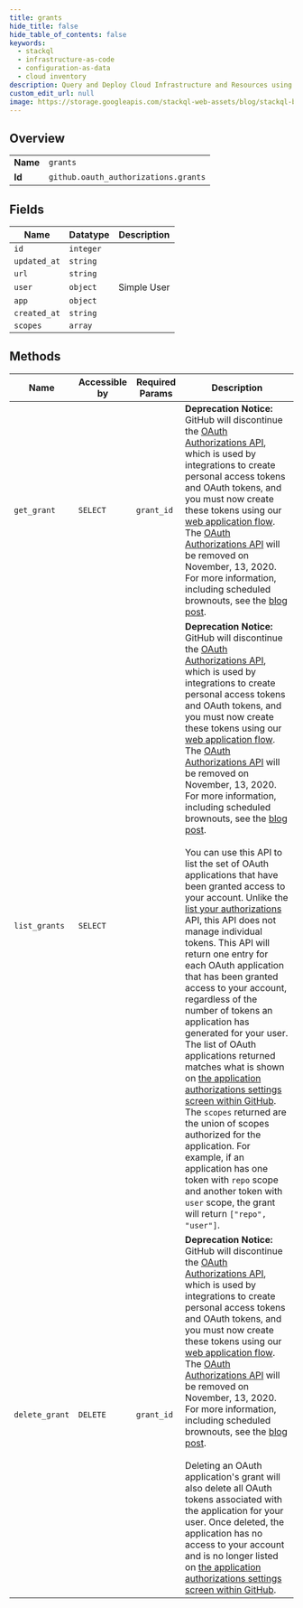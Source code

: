 ```yaml
---
title: grants
hide_title: false
hide_table_of_contents: false
keywords:
  - stackql
  - infrastructure-as-code
  - configuration-as-data
  - cloud inventory
description: Query and Deploy Cloud Infrastructure and Resources using SQL
custom_edit_url: null
image: https://storage.googleapis.com/stackql-web-assets/blog/stackql-blog-post-featured-image.png
---
```

  
    

## Overview
<table><tbody>
<tr><td><b>Name</b></td><td><code>grants</code></td></tr>
<tr><td><b>Id</b></td><td><code>github.oauth_authorizations.grants</code></td></tr>
</tbody></table>

## Fields
| Name | Datatype | Description |
| ---- | -------- | ----------- |
| `id` | `integer` |  |
| `updated_at` | `string` |  |
| `url` | `string` |  |
| `user` | `object` | Simple User |
| `app` | `object` |  |
| `created_at` | `string` |  |
| `scopes` | `array` |  |
## Methods
| Name | Accessible by | Required Params | Description |
| ---- | ------------- | --------------- | ----------- |
| `get_grant` | `SELECT` | `grant_id` | **Deprecation Notice:** GitHub will discontinue the [OAuth Authorizations API](https://docs.github.com/rest/reference/oauth-authorizations), which is used by integrations to create personal access tokens and OAuth tokens, and you must now create these tokens using our [web application flow](https://docs.github.com/apps/building-oauth-apps/authorizing-oauth-apps/#web-application-flow). The [OAuth Authorizations API](https://docs.github.com/rest/reference/oauth-authorizations) will be removed on November, 13, 2020. For more information, including scheduled brownouts, see the [blog post](https://developer.github.com/changes/2020-02-14-deprecating-oauth-auth-endpoint/). |
| `list_grants` | `SELECT` |  | **Deprecation Notice:** GitHub will discontinue the [OAuth Authorizations API](https://docs.github.com/rest/reference/oauth-authorizations/), which is used by integrations to create personal access tokens and OAuth tokens, and you must now create these tokens using our [web application flow](https://docs.github.com/developers/apps/authorizing-oauth-apps#web-application-flow). The [OAuth Authorizations API](https://docs.github.com/rest/reference/oauth-authorizations) will be removed on November, 13, 2020. For more information, including scheduled brownouts, see the [blog post](https://developer.github.com/changes/2020-02-14-deprecating-oauth-auth-endpoint/).<br /><br />You can use this API to list the set of OAuth applications that have been granted access to your account. Unlike the [list your authorizations](https://docs.github.com/rest/reference/oauth-authorizations#list-your-authorizations) API, this API does not manage individual tokens. This API will return one entry for each OAuth application that has been granted access to your account, regardless of the number of tokens an application has generated for your user. The list of OAuth applications returned matches what is shown on [the application authorizations settings screen within GitHub](https://github.com/settings/applications#authorized). The `scopes` returned are the union of scopes authorized for the application. For example, if an application has one token with `repo` scope and another token with `user` scope, the grant will return `["repo", "user"]`. |
| `delete_grant` | `DELETE` | `grant_id` | **Deprecation Notice:** GitHub will discontinue the [OAuth Authorizations API](https://docs.github.com/rest/reference/oauth-authorizations/), which is used by integrations to create personal access tokens and OAuth tokens, and you must now create these tokens using our [web application flow](https://docs.github.com/developers/apps/authorizing-oauth-apps#web-application-flow). The [OAuth Authorizations API](https://docs.github.com/rest/reference/oauth-authorizations/) will be removed on November, 13, 2020. For more information, including scheduled brownouts, see the [blog post](https://developer.github.com/changes/2020-02-14-deprecating-oauth-auth-endpoint/).<br /><br />Deleting an OAuth application's grant will also delete all OAuth tokens associated with the application for your user. Once deleted, the application has no access to your account and is no longer listed on [the application authorizations settings screen within GitHub](https://github.com/settings/applications#authorized). |
